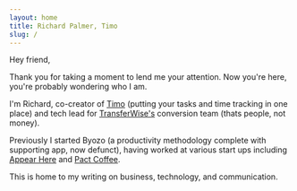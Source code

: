 ```yaml
---
layout: home
title: Richard Palmer, Timo
slug: /
---
```


Hey friend,

Thank you for taking a moment to lend me your attention. Now you're here, you're probably wondering who I am.

I'm Richard, co-creator of [Timo](https://hellotimo.co) (putting your tasks and time tracking in one place) and tech lead for [TransferWise's](https://transferwise.com) conversion team (thats people, not money).

Previously I started Byozo (a productivity methodology complete with supporting app, now defunct), having worked at various
start ups including [Appear Here](https://appearhere.co.uk) and
[Pact Coffee](https://www.pactcoffee.com/).

This is home to my writing on business, technology, and communication.
